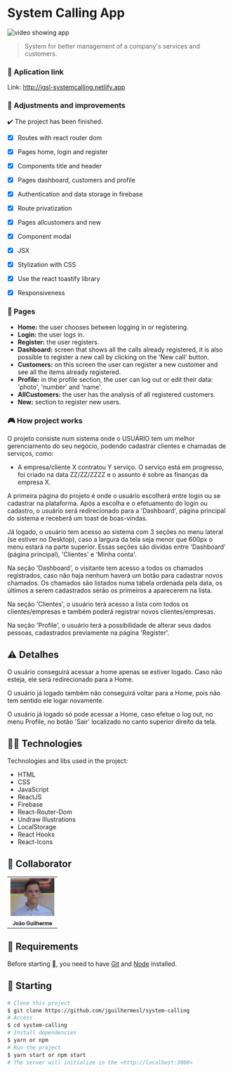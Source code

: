 # System Calling App

<!---Esses são exemplos. Veja https://shields.io para outras pessoas ou para personalizar este conjunto de escudos. Você pode querer incluir dependências, status do projeto e
 informações de licença aqui--->

<img src="./src/assets/Vídeo.gif" alt="video showing app"/>

> System for better management of a company's services and customers.

### :rocket: Aplication link

Link: <a>http://jgsl-systemcalling.netlify.app</a>

### 🔧 Adjustments and improvements

✔️ The project has been finished.

- [x] Routes with react router dom
- [x] Pages home, login and register
- [x] Components title and header
- [x] Pages dashboard, customers and profile
- [x] Authentication and data storage in firebase
- [x] Route privatization
- [x] Pages allcustomers and new
- [x] Component modal 
- [x] JSX
- [x] Stylization with CSS
- [x] Use the react toastify library
- [x] Responsiveness


### 📁 Pages

<ul>
    <li><strong>Home:</strong> the user chooses between logging in or registering.</li>
    <li><strong>Login:</strong> the user logs in.</li>
    <li><strong>Register:</strong> the user registers.</li>
    <li><strong>Dashboard:</strong> screen that shows all the calls already registered, it is also possible to register a new call by clicking on the 'New call' button.</li>
    <li><strong>Customers:</strong> on this screen the user can register a new customer and see all the items already registered.</li>
    <li><strong>Profile:</strong> in the profile section, the user can log out or edit their data: 'photo', 'number' and 'name'.</li>
    <li><strong>AllCustomers:</strong> the user has the analysis of all registered customers.</li>
    <li><strong>New:</strong> section to register new users.</li>
</ul>

### 🎮 How project works

O projeto consiste num sistema onde o USUÁRIO tem um melhor gerenciamento do seu negócio, podendo cadastrar clientes e chamadas de serviços, como: 
- A empresa/cliente X contratou Y serviço. O serviço está em progresso, foi criado na data ZZ/ZZ/ZZZZ e o assunto é sobre as finanças da empresa X.

A primeira página do projeto é onde o usuário escolherá entre login ou se cadastrar na plataforma. Após a escolha e o efetuamento do login ou cadastro, o usuário será redirecionado para a 'Dashboard', página principal do sistema e receberá um toast de boas-vindas.

Já logado, o usuário tem acesso ao sistema com 3 seções no menu lateral (se estiver no Desktop), caso a largura da tela seja menor que 600px o menu estará na parte superior. Essas seções são dividas entre 'Dashboard' (página principal), 'Clientes' e 'Minha conta'.

Na seção 'Dashboard', o visitante tem acesso a todos os chamados registrados, caso não haja nenhum haverá um botão para cadastrar novos chamados. Os chamados são listados numa tabela ordenada pela data, os últimos a serem cadastrados serão os primeiros a aparecerem na lista.

Na seção 'Clientes', o usuário terá acesso a lista com todos os clientes/empresas e também poderá registrar novos clientes/empresas.

Na seção 'Profile', o usuário terá a possibilidade de alterar seus dados pessoas, cadastrados previamente na página 'Register'.

## ⚠️ Detalhes

O usuário conseguirá acessar a home apenas se estiver logado. Caso não esteja, ele será redirecionado para a Home.

O usuário já logado também não conseguirá voltar para a Home, pois não tem sentido ele logar novamente.

O usuário já logado só pode acessar a Home, caso efetue o log out, no menu Profile, no botão 'Sair' localizado no canto superior direito da tela.


## 👨‍💻 Technologies
Technologies and libs used in the project:
<ul>
    <li>HTML</li>
    <li>CSS</li>
    <li>JavaScript</li>
    <li>ReactJS</li>
    <li>Firebase</li>
    <li>React-Router-Dom</li>
    <li>Undraw Illustrations</li>
    <li>LocalStorage</li>
    <li>React Hooks</li>
    <li>React-Icons</li>
</ul>

## 🤝 Collaborator

<table>
  <tr>
    <td align="center">
      <a href="#">
        <img src="./src/assets/gui-foto.jpeg.png" width="100px;" alt="Foto do João Guilherme no GitHub"/><br>
        <sub>
          <b>João Guilherme</b>
        </sub>
      </a>
    </td>
  </tr>
</table>

## :closed_book: Requirements ##

Before starting :checkered_flag:, you need to have [Git](https://git-scm.com) and [Node](https://nodejs.org/en/) installed.

## :checkered_flag: Starting ##

```bash
# Clone this project
$ git clone https://github.com/jguilhermesl/system-calling
# Access
$ cd system-calling
# Install dependencies
$ yarn or npm 
# Run the project
$ yarn start or npm start 
# The server will initialize in the <http://localhost:3000>
```
